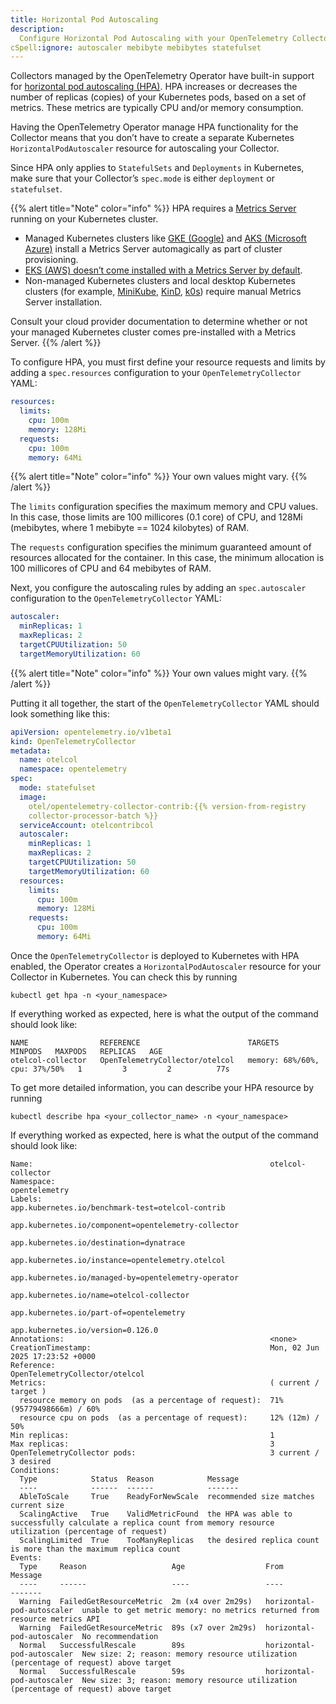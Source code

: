 ```yaml
---
title: Horizontal Pod Autoscaling
description:
  Configure Horizontal Pod Autoscaling with your OpenTelemetry Collector
cSpell:ignore: autoscaler mebibyte mebibytes statefulset
---
```


Collectors managed by the OpenTelemetry Operator have built-in support for
[horizontal pod autoscaling (HPA)](https://kubernetes.io/docs/tasks/run-application/horizontal-pod-autoscale/).
HPA increases or decreases the number of replicas (copies) of your Kubernetes
pods, based on a set of metrics. These metrics are typically CPU and/or memory
consumption.

Having the OpenTelemetry Operator manage HPA functionality for the Collector
means that you don’t have to create a separate Kubernetes
`HorizontalPodAutoscaler` resource for autoscaling your Collector.

Since HPA only applies to `StatefulSets` and `Deployments` in Kubernetes, make
sure that your Collector’s `spec.mode` is either `deployment` or `statefulset`.

{{% alert title="Note" color="info" %}} HPA requires a
[Metrics Server](https://github.com/kubernetes-sigs/metrics-server) running on
your Kubernetes cluster.

- Managed Kubernetes clusters like
  [GKE (Google)](https://cloud.google.com/kubernetes-engine?hl=en) and
  [AKS (Microsoft Azure)](https://azure.microsoft.com/en-us/products/kubernetes-service)
  install a Metrics Server automagically as part of cluster provisioning.
- [EKS (AWS) doesn’t come installed with a Metrics Server by default](https://docs.aws.amazon.com/eks/latest/userguide/metrics-server.html).
- Non-managed Kubernetes clusters and local desktop Kubernetes clusters (for
  example, [MiniKube](https://minikube.sigs.k8s.io/docs/),
  [KinD](https://kind.sigs.k8s.io/), [k0s](https://k0sproject.io)) require
  manual Metrics Server installation.

Consult your cloud provider documentation to determine whether or not your
managed Kubernetes cluster comes pre-installed with a Metrics Server.
{{% /alert %}}

To configure HPA, you must first define your resource requests and limits by
adding a `spec.resources` configuration to your `OpenTelemetryCollector` YAML:

```yaml
resources:
  limits:
    cpu: 100m
    memory: 128Mi
  requests:
    cpu: 100m
    memory: 64Mi
```

{{% alert title="Note" color="info" %}} Your own values might vary.
{{% /alert %}}

The `limits` configuration specifies the maximum memory and CPU values. In this
case, those limits are 100 millicores (0.1 core) of CPU, and 128Mi (mebibytes,
where 1 mebibyte == 1024 kilobytes) of RAM.

The `requests` configuration specifies the minimum guaranteed amount of
resources allocated for the container. In this case, the minimum allocation is
100 millicores of CPU and 64 mebibytes of RAM.

Next, you configure the autoscaling rules by adding an `spec.autoscaler`
configuration to the `OpenTelemetryCollector` YAML:

```yaml
autoscaler:
  minReplicas: 1
  maxReplicas: 2
  targetCPUUtilization: 50
  targetMemoryUtilization: 60
```

{{% alert title="Note" color="info" %}} Your own values might vary.
{{% /alert %}}

Putting it all together, the start of the `OpenTelemetryCollector` YAML should
look something like this:

```yaml
apiVersion: opentelemetry.io/v1beta1
kind: OpenTelemetryCollector
metadata:
  name: otelcol
  namespace: opentelemetry
spec:
  mode: statefulset
  image:
    otel/opentelemetry-collector-contrib:{{% version-from-registry
    collector-processor-batch %}}
  serviceAccount: otelcontribcol
  autoscaler:
    minReplicas: 1
    maxReplicas: 2
    targetCPUUtilization: 50
    targetMemoryUtilization: 60
  resources:
    limits:
      cpu: 100m
      memory: 128Mi
    requests:
      cpu: 100m
      memory: 64Mi
```

Once the `OpenTelemetryCollector` is deployed to Kubernetes with HPA enabled,
the Operator creates a `HorizontalPodAutoscaler` resource for your Collector in
Kubernetes. You can check this by running

`kubectl get hpa -n <your_namespace>`

If everything worked as expected, here is what the output of the command should
look like:

```nocode
NAME                REFERENCE                        TARGETS                         MINPODS   MAXPODS   REPLICAS   AGE
otelcol-collector   OpenTelemetryCollector/otelcol   memory: 68%/60%, cpu: 37%/50%   1         3         2          77s
```

To get more detailed information, you can describe your HPA resource by running

`kubectl describe hpa <your_collector_name> -n <your_namespace>`

If everything worked as expected, here is what the output of the command should
look like:

```nocode
Name:                                                     otelcol-collector
Namespace:                                                opentelemetry
Labels:                                                   app.kubernetes.io/benchmark-test=otelcol-contrib
                                                          app.kubernetes.io/component=opentelemetry-collector
                                                          app.kubernetes.io/destination=dynatrace
                                                          app.kubernetes.io/instance=opentelemetry.otelcol
                                                          app.kubernetes.io/managed-by=opentelemetry-operator
                                                          app.kubernetes.io/name=otelcol-collector
                                                          app.kubernetes.io/part-of=opentelemetry
                                                          app.kubernetes.io/version=0.126.0
Annotations:                                              <none>
CreationTimestamp:                                        Mon, 02 Jun 2025 17:23:52 +0000
Reference:                                                OpenTelemetryCollector/otelcol
Metrics:                                                  ( current / target )
  resource memory on pods  (as a percentage of request):  71% (95779498666m) / 60%
  resource cpu on pods  (as a percentage of request):     12% (12m) / 50%
Min replicas:                                             1
Max replicas:                                             3
OpenTelemetryCollector pods:                              3 current / 3 desired
Conditions:
  Type            Status  Reason            Message
  ----            ------  ------            -------
  AbleToScale     True    ReadyForNewScale  recommended size matches current size
  ScalingActive   True    ValidMetricFound  the HPA was able to successfully calculate a replica count from memory resource utilization (percentage of request)
  ScalingLimited  True    TooManyReplicas   the desired replica count is more than the maximum replica count
Events:
  Type     Reason                   Age                  From                       Message
  ----     ------                   ----                 ----                       -------
  Warning  FailedGetResourceMetric  2m (x4 over 2m29s)   horizontal-pod-autoscaler  unable to get metric memory: no metrics returned from resource metrics API
  Warning  FailedGetResourceMetric  89s (x7 over 2m29s)  horizontal-pod-autoscaler  No recommendation
  Normal   SuccessfulRescale        89s                  horizontal-pod-autoscaler  New size: 2; reason: memory resource utilization (percentage of request) above target
  Normal   SuccessfulRescale        59s                  horizontal-pod-autoscaler  New size: 3; reason: memory resource utilization (percentage of request) above target
```
